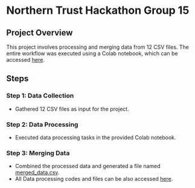 # Northern Trust Hackathon Group 15

## Project Overview
This project involves processing and merging data from 12 CSV files. The entire workflow was executed using a Colab notebook, which can be accessed [here](https://colab.research.google.com/drive/17sNTkxAC1v3xjtJmaXvoKCFpTg6jL_3K#scrollTo=mYNIvyGEMKtD).

## Steps

### Step 1: Data Collection
- Gathered 12 CSV files as input for the project.

### Step 2: Data Processing
- Executed data processing tasks in the provided Colab notebook.

### Step 3: Merging Data
- Combined the processed data and generated a file named [merged_data.csv](https://github.com/manish0222/PICT-GROUP15-FX-Currency/blob/manish/merged_data.csv).
- All Data processing codes and files can be also accessed [here](https://github.com/manish0222/PICT-GROUP15-FX-Currency/tree/manish).
